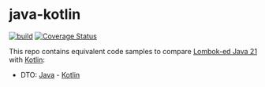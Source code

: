 # java-kotlin

[![build](https://github.com/chrisgleissner/java-kotlin/actions/workflows/build.yaml/badge.svg)](https://github.com/chrisgleissner/java-kotlin/actions)
[![Coverage Status](https://coveralls.io/repos/github/chrisgleissner/java-kotlin/badge.svg?branch=main)](https://coveralls.io/github/chrisgleissner/java-kotlin?branch=main)

This repo contains equivalent code samples to compare [Lombok-ed Java 21](https://projectlombok.org/) with [Kotlin](https://kotlinlang.org/):

- DTO: [Java](./src/main/java/uk/gleissner/kotlinjava/dto/DtoJavaSample.java) - [Kotlin](./src/main/java/uk/gleissner/kotlinjava/dto/DtoKotlinSample.kt)
